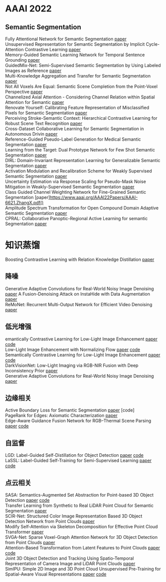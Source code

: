 # AAAI 2022

## Semantic Segmentation

 Fully Attentional Network for Semantic Segmentation [paper](https://scholar.google.com/scholar_url?url=https://ojs.aaai.org/index.php/AAAI/article/view/20126&hl=zh-CN&sa=T&oi=gsb&ct=res&cd=0&d=13424996882661672484&ei=5FvmYqfyEIreygSYhL7QBA&scisig=AAGBfm2CH7THD1EQflsY38GVyghgRjYr2g)  
 Unsupervised Representation for Semantic Segmentation by Implicit Cycle-Attention Contrastive Learning [paper](https://www.aaai.org/AAAI22Papers/AAAI-243.PangB.pdf)  
 Memory-Guided Semantic Learning Network for Temporal Sentence Grounding [paper](https://www.aaai.org/AAAI22Papers/AAAI-111.LiuD.pdf)  
 GuidedMix-Net: Semi-Supervised Semantic Segmentation by Using Labeled Images as Reference [paper](https://arxiv.org/pdf/2112.14015v1.pdf)  
 Multi-Knowledge Aggregation and Transfer for Semantic Segmentation [paper](https://www.aaai.org/AAAI22Papers/AAAI-411.LiuY.pdf)  
 Not All Voxels Are Equal: Semantic Scene Completion from the Point-Voxel Perspective [paper](https://arxiv.org/pdf/2112.12925v1.pdf)  
Channelized Axial Attention - Considering Channel Relation within Spatial Attention for Semantic [paper](https://www.aaai.org/AAAI22Papers/AAAI-486.HuangY.pdf)  
Renovate Yourself: Calibrating Feature Representation of Misclassified Pixels for Semantic Segmentation [paper](https://www.aaai.org/AAAI22Papers/AAAI-509.WangH.pdf)  
Perceiving Stroke-Semantic Context: Hierarchical Contrastive Learning for Robust Scene Text Recognition [paper](https://www.aaai.org/AAAI22Papers/AAAI-785.LiuH.pdf)  
 Cross-Dataset Collaborative Learning for Semantic Segmentation in Autonomous Drivin [paper](https://www.aaai.org/AAAI22Papers/AAAI-1458.WangL.pdf)  
 Reference-Guided Pseudo-Label Generation for Medical Semantic Segmentation [paper](https://arxiv.org/pdf/2112.00735.pdf)  
Learning from the Target: Dual Prototype Network for Few Shot Semantic Segmentation [paper](https://www.aaai.org/AAAI22Papers/AAAI-2412.BinjieM.pdf)  
 DIRL: Domain-Invariant Representation Learning for Generalizable Semantic Segmentation [paper](https://www.aaai.org/AAAI22Papers/AAAI-3574.XuQ.pdf)  
Activation Modulation and Recalibration Scheme for Weakly Supervised Semantic Segmentation [paper](https://arxiv.org/pdf/2112.08996.pdf)  
Uncertainty Estimation via Response Scaling for Pseudo-Mask Noise Mitigation in Weakly-Supervised Semantic Segmentation [paper](https://www.aaai.org/AAAI22Papers/AAAI-4556.YiL.pdf)  
Class Guided Channel Weighting Network for Fine-Grained Semantic Segmentation [paper]https://www.aaai.org/AAAI22Papers/AAAI-6621.ZhangX.pdf()  
Amplitude Spectrum Transformation for Open Compound Domain Adaptive Semantic Segmentation [paper](https://www.aaai.org/AAAI22Papers/AAAI-8406.KunduJ.pdf)   
CPRAL: Collaborative Panoptic-Regional Active Learning for semantic Segmentation [paper](https://www.aaai.org/AAAI22Papers/AAAI-10103.QiaoY.pdf)  


# 知识蒸馏
Boosting Contrastive Learning with Relation Knowledge Distillation [paper](https://arxiv.org/pdf/2112.04174v1.pdf)  

## 降噪
Generative Adaptive Convolutions for Real-World Noisy Image Denoising [paper](https://ojs.aaai.org/index.php/AAAI/article/view/20088) 
A Fusion-Denoising Attack on InstaHide with Data Augmentation [paper](https://www.aaai.org/AAAI22Papers/AAAI-7731.LuoX.pdf)  
ReMoNet: Recurrent Multi-Output Network for Efficient Video Denoising [paper](https://ojs.aaai.org/index.php/AAAI/article/view/20182)  

## 低光增强
emantically Contrastive Learning for Low-Light Image Enhancement [paper](https://arxiv.org/pdf/2112.06451v1.pdf) [code](https://github.com/linglix/scl-lle)  
Low-Light Image Enhancement with Normalizing Flow [paper](https://www.aaai.org/AAAI22Papers/AAAI-1489.WangY.pdf) [code](https://github.com/wyf0912/LLFlow)  
Semantically Contrastive Learning for Low-Light Image Enhancement [paper](https://arxiv.org/pdf/2112.06451.pdf) [code](https://github.com/linglix/scl-lle)  
DarkVisionNet: Low-Light Imaging via RGB-NIR Fusion with Deep Inconsistency Prior [paper](https://www.aaai.org/AAAI22Papers/AAAI-5267.ShuangpingJ.pdf)  
Generative Adaptive Convolutions for Real-World Noisy Image Denoising [paper](https://www.aaai.org/AAAI22Papers/AAAI-4230.RuijunM.pdf)  

## 边缘相关
Active Boundary Loss for Semantic Segmentation [paper](https://www.aaai.org/AAAI22Papers/AAAI-2277.WangC.pdf) [code]  
PageRank for Edges: Axiomatic Characterization [paper](https://arxiv.org/pdf/2112.04339v1.pdf)  
Edge-Aware Guidance Fusion Network for RGB–Thermal Scene Parsing [paper](https://www.aaai.org/AAAI22Papers/AAAI-2853.ZhouW.pdf)  [code](https://github.com/ShaohuaDong2021/EGFNet)  


## 自监督
LGD: Label-Guided Self-Distillation for Object Detection [paper](https://arxiv.org/pdf/2109.11496v3.pdf) [code](https://github.com/megvii-research/LGD)  
LaSSL: Label-Guided Self-Training for Semi-Supervised Learning [paper](https://www.aaai.org/AAAI22Papers/AAAI-2127.ZhaoZ.pdf) [code](https://github.com/zhenzhao/lassl)  


## 点云相关
SASA: Semantics-Augmented Set Abstraction for Point-based 3D Object Detection [paper](https://www.aaai.org/AAAI22Papers/AAAI-1924.ChenC.pdf) [code](https://github.com/blakechen97/SASA)  
Transfer Learning from Synthetic to Real LiDAR Point Cloud for Semantic Segmentation [paper](https://scholar.google.com/scholar_url?url=https://ojs.aaai.org/index.php/AAAI/article/view/20183&hl=zh-CN&sa=T&oi=gsb&ct=res&cd=0&d=10117161289783460892&ei=QF7mYpucKIqMywTK57LgDA&scisig=AAGBfm2cuI4LuMQv8IXFm8HnDhqWhqEPZA)  
SCIR-Net: Structured Color Image Representation Based 3D Object Detection Network from Point Clouds [paper](https://www.aaai.org/AAAI22Papers/AAAI-517.HeQ.pdf)  
Modify Self-Attention via Skeleton Decomposition for Effective Point Cloud Transformer [paper](https://www.aaai.org/AAAI22Papers/AAAI-612.HanJ.pdf)  
SVGA-Net: Sparse Voxel-Graph Attention Network for 3D Object Detection from Point Clouds [paper](https://ojs.aaai.org/index.php/AAAI/article/view/19969)  
Attention-Based Transformation from Latent Features to Point Clouds [paper](https://arxiv.org/pdf/2112.05324v1.pdf) [code](https://github.com/kaiyizhang/AXform)  
Joint 3D Object Detection and Tracking Using Spatio-Temporal Representation of Camera Image and LiDAR Point Clouds [paper](https://arxiv.org/pdf/2112.07116v2.pdf)  
SimIPU: Simple 2D Image and 3D Point Cloud Unsupervised Pre-Training for Spatial-Aware Visual
Representations [paper](https://arxiv.org/pdf/2112.04680.pdf) [code](https://github.com/zhyever/SimIPU)  


